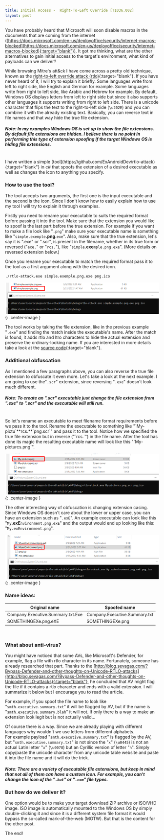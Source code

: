 ```yaml
---
title: Initial Access -  Right-To-Left Override [T1036.002]
layout: post
---
```


You have probably heard that Microsoft will soon disable macros in the documents that are coming from the internet ([https://docs.microsoft.com/en-us/deployoffice/security/internet-macros-blocked](https://docs.microsoft.com/en-us/deployoffice/security/internet-macros-blocked){:target="blank"}). It got me thinking, what are the other alternatives to gain initial access to the target's environment, what kind of payloads can we deliver?

While browsing Mitre's att&ck I have come across a pretty old technique, known as the [right-to-left override attack (rtlo)](https://attack.mitre.org/techniques/T1036/002/){:target="blank"}. If you have never heard of it, I will try to explain it briefly.
Some languages write from left to right side, like English and German for example. Some languages write from right to left side, like Arabic and Hebrew for example.
By default, Windows OS displays letters from left to right side but since it also supports other languages it supports writing from right to left side. There is a unicode character that flips the text to the right-to-left side (`\u202E`) and you can combine it with the already existing text.
Basically, you can reverse text in file names and that way hide the true file extension.

##### *Note: In my examples Windows OS is set up to show the file extensions. By default file extensions are hidden. I believe there is no point in performing this type of extension spoofing if the target Windows OS is hiding file extensions.*
<br/>
I have written a simple [tool](https://github.com/ExAndroidDev/rtlo-attack){:target="blank"} in c# that spoofs the extension of a desired executable as well as changes the icon to anything you specify.

### How to use the tool?
The tool accepts two arguments, the first one is the input executable and the second is the icon. Since I don't know how to easily explain how to use my tool I will try to explain it through examples.

Firstly you need to rename your executable to suits the required format before passing it into the tool. 
	Make sure that the extension you would like to spoof is the last part before the true extension. For example if you want to make a file look like "`.png`" make sure your executable name is something like "`simple.exemple`**.png.**`exe`".
Also, make sure that the true extension, let's say it is ".exe" or ".scr", is present in the filename, whether in its true form or reversed ("`exe.`" or "`rcs.`"), like "`simple`**.exe**`mple.png.exe`". (More details on reversed extension below.)

Once you rename your executable to match the required format pass it to the tool as a first argument along with the desired icon. <br/>
``` text
./rtlo-attack.exe simple.exemple.png.exe png.ico
```

![example-1](/assets/example-1.png){: .center-image }

The tool works by taking the file extension, like in the previous example "`.exe`" and finding the match inside the executable's name. After the match is found, it adds rtlo and ltro characters to hide the actual extension and preserve the ordinary-looking name. If you are interested in more details take a look at the [source code](https://github.com/ExAndroidDev/rtlo-attack/blob/main/Program.cs#L47){:target="blank"}.


### Additional obfuscation
As I mentioned a few paragraphs above, you can also reverse the true file extension to obfuscate it even more. 
Let's take a look at the next example. I am going to use the"`.scr`" extension, since reversing "`.exe`" doesn't look much different.
##### *Note: To create an ".scr" executable just change the file extension from ".exe" to ".scr" and the executable will still run.*
<br/>
So let's rename an executable to meet filename format requirements before we pass it to the tool. Rename the executable to something like "`My-pictu`**rcs.**`png.scr`" and pass it to the tool. Notice how we specified the true file extension but in reverse ("`rcs.`") in the file name. After the tool has done its magic the resulting executable name will look like this "`My-picturcs.png`". 

![example-2](/assets/example-2.png){: .center-image }
<br/>

The other interesting way of obfuscation is changing extension casing. Since Windows OS doesn't care about the lower or upper case, you can have an extension such as "`.exE`".
An example executable can look like this "`My`**.exE**`nvironment.png.exE`" and the output would end up looking like this: "`My.exEnvironment.png`".

![example-3](/assets/example-3.png){: .center-image }
<br/>

### Name ideas:

| Original name | Spoofed name | 
| -------- | -------- |
| Company.Executive.Summary.txt.Exe     | Company.Executive.Summary.txt     |
|SOMETHINGEXe.png.eXE | SOMETHINGEXe.png |





<br/>

###  What about anti-virus?
You might have noticed that some AVs, like Microsoft's Defender, for example, flag a file with rtlo character in its name. 
Fortunately, someone has already researched that part. Thanks to the [http://blog.sevagas.com/?Bypass-Defender-and-other-thoughts-on-Unicode-RTLO-attacks](http://blog.sevagas.com/?Bypass-Defender-and-other-thoughts-on-Unicode-RTLO-attacks){:target="blank"}, he concluded that AV might flag the file if it contains a rtlo character and ends with a valid extension. I will summarize it below but I encourage you to read the article.

For example, if you spoof the file name to look like "`smth.executive.summary.txt`" it will be flagged by AV, but if the name is "`smth.executive.summary.blah`" it will not.
If only there is a way to make an extension look legit but is not actually valid...

Of course there is a way. Since we are already playing with different languages why wouldn't we use letters from different alphabets.<br/> For example payload "`smth.executive.summary.txt`" is flagged by the AV, but "`smth.executive.summary.tхt`" is not since the "`x`" (`\u0445`) is not an actual Latin letter "`x`" (`\u0078`) but an Cyrillic version of letter "`h`".  Simply copy/paste the unicode character from any unicode table website and paste it into the file name and it will do the trick.


##### *Note: There are a variety of executable file extensions, but keep in mind that not all of them can have a custom icon. For example, you can't change the icon of the "`.bat`" or "`.com`" file types.*

### But how do we deliver it?
One option would be to make your target download ZIP archive or ISO/VHD image. ISO image is automatically mounted to the Windows OS by simply double-clicking it and since it is a different system file format it would bypass the so-called mark-of-the-web (MOTW). But that is the content for the other post.


The end!
